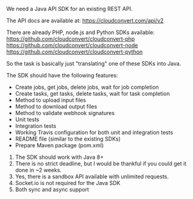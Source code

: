 We need a Java API SDK for an existing REST API.

The API docs are available at: https://cloudconvert.com/api/v2

There are already PHP, node.js and Python SDKs available:
https://github.com/cloudconvert/cloudconvert-php
https://github.com/cloudconvert/cloudconvert-node
https://github.com/cloudconvert/cloudconvert-python

So the task is basically just "translating" one of these SDKs into Java.

The SDK should have the following features:
- Create jobs, get jobs, delete jobs, wait for job completion
- Create tasks, get tasks, delete tasks, wait for task completion
- Method to upload input files
- Method to download output files
- Method to validate webhook signatures
- Unit tests
- Integration tests
- Working Travis configuration for both unit and integration tests
- README file (similar to the existing SDKs)
- Prepare Maven package (pom.xml)


1. The SDK should work with Java 8+
2. There is no strict deadline, but I would be thankful if you could get it done in ~2 weeks.
3. Yes, there is a sandbox API available with unlimited requests.
4. Socket.io is not required for the Java SDK
5. Both sync and async support
